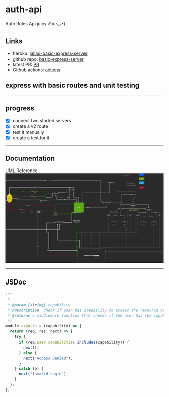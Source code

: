 # auth-api

Auth Rules Api juicy ✍️(◔◡◔)

## Links

- heroku: [jallad-basic-express-server](https://jallad-auth-api.herokuapp.com/)
- github repo: [basic-express-server](https://github.com/Ahmadjlallad/auth-api)
- latest PR: [PR](https://github.com/Ahmadjlallad/auth-api/pull/1)
- Github actions: [actions](https://github.com/Ahmadjlallad/auth-api/actions)

## express with basic routes and unit testing

---

## progress

- [x] connect two started servers
- [x] create a v2 route
- [x] test it manually
- [x] create a test for it

---

## Documentation

UML Reference
![process/data flow](./assets/7drawio.drawio.png)

---

## JSDoc

```js
/**
 *
 * @param {string} capability
 * @description  check if user has capability to access the resource or not
 * @returns a middleware function that checks if the user has the capability to access the route
 */
module.exports = (capability) => {
  return (req, res, next) => {
    try {
      if (req.user.capabilities.includes(capability)) {
        next();
      } else {
        next("Access Denied");
      }
    } catch (e) {
      next("Invalid Login");
    }
  };
};
```
